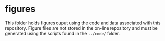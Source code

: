 figures
=======

This folder holds figures ouput using the code and data associated with this repository. Figure files are not stored in the on-line repository and must be generated using the scripts found in the `../code/` folder.


